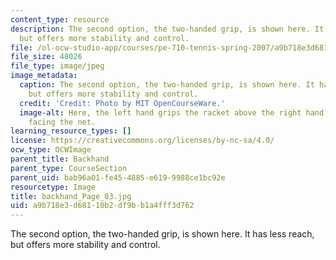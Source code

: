 ```yaml
---
content_type: resource
description: The second option, the two-handed grip, is shown here. It has less reach,
  but offers more stability and control.
file: /ol-ocw-studio-app/courses/pe-710-tennis-spring-2007/a9b718e3d68110b2df9bb1a4fff3d762_backhand_Page_03.jpg
file_size: 48026
file_type: image/jpeg
image_metadata:
  caption: The second option, the two-handed grip, is shown here. It has less reach,
    but offers more stability and control.
  credit: 'Credit: Photo by MIT OpenCourseWare.'
  image-alt: Here, the left hand grips the racket above the right hand, with the palm
    facing the net.
learning_resource_types: []
license: https://creativecommons.org/licenses/by-nc-sa/4.0/
ocw_type: OCWImage
parent_title: Backhand
parent_type: CourseSection
parent_uid: bab96a01-fe45-4885-e619-9988ce1bc92e
resourcetype: Image
title: backhand_Page_03.jpg
uid: a9b718e3-d681-10b2-df9b-b1a4fff3d762
---
```

The second option, the two-handed grip, is shown here. It has less reach, but offers more stability and control.